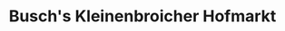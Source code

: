 ---
title: "Busch's Kleinenbroicher Hofmarkt"
url: /korschenbroich/buschs-kleinenbroicher-hofmarkt/
shop: Hofladen
---